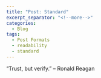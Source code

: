 ```yaml
---
title: "Post: Standard"
excerpt_separator: "<!--more-->"
categories:
  - Blog
tags:
  - Post Formats
  - readability
  - standard
---
```


 “Trust, but verify.” – Ronald Reagan

<!--more-->



